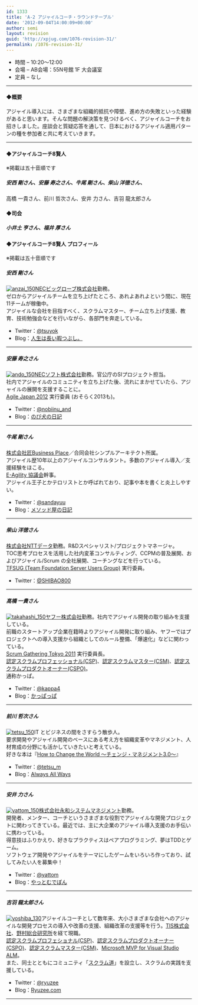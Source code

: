 ```yaml
---
id: 1333
title: 'A-2 アジャイルコーチ・ラウンドテーブル'
date: '2012-09-04T14:00:09+00:00'
author: semi
layout: revision
guid: 'http://xpjug.com/1076-revision-31/'
permalink: /1076-revision-31/
---
```


- 時間 – 10:20〜12:00
- 会場 – AB会場：55N号館 1F 大会議室
- 定員 – なし

---

#### ◆概要

アジャイル導入には、さまざまな組織的抵抗や障壁、進め方の失敗といった経験があると思います。そんな問題の解決策を見つけるべく、アジャイルコーチをお招きしました。座談会と質疑応答を通して、日本におけるアジャイル適用パターンの種を参加者と共に考えていきます。

---

#### ◆アジャイルコーチ8賢人

※掲載は五十音順です

##### 安西 剛さん、安藤 寿之さん、牛尾 剛さん、柴山 洋徳さん、  
高橋 一貴さん、前川 哲次さん、安井 力さん、吉羽 龍太郎さん

#### ◆司会

##### 小井土 亨さん、福井 厚さん

#### ◆アジャイルコーチ8賢人 プロフィール

※掲載は五十音順です

##### 安西 剛さん

[![](http://xpjug.com/wp-content/uploads/2012/08/anzai_150.png "anzai_150")](http://xpjug.com/wp-content/uploads/2012/08/anzai_150.png)[NECビッグローブ株式会社](http://www.biglobe.co.jp/)勤務。  
ゼロからアジャイルチームを立ち上げたところ、あれよあれよという間に、現在11チームが稼働中。  
アジャイルな会社を目指すべく、スクラムマスター、チーム立ち上げ支援、教育、技術勉強会などを行いながら、各部門を奔走している。

- Twitter：[@tsuyok](https://twitter.com/tsuyok)
- Blog：[人生は長い暇つぶし。](http://d.hatena.ne.jp/tsuyok/)

---

##### 安藤 寿之さん

[![](http://xpjug.com/wp-content/uploads/2012/08/ando_150.png "ando_150")](http://xpjug.com/wp-content/uploads/2012/08/ando_150.png)[NECソフト株式会社](http://www.necsoft.com/)勤務。官公庁のSIプロジェクト担当。  
社内でアジャイルのコミュニティを立ち上げた後、流れにまかせていたら、アジャイルの展開を支援することに。  
[Agile Japan 2012](http://agilejapan.org/) 実行委員 (おそらく2013も)。

- Twitter：[@nobiinu\_and](https://twitter.com/nobiinu_and)
- Blog：[のび犬の日記](http://d.hatena.ne.jp/couger/)

---

##### 牛尾 剛さん

[株式会社匠Business Place](http://www.takumi-businessplace.co.jp/)／合同会社シンプルアーキテクト所属。  
アジャイル歴10年以上のアジャイルコンサルタント。多数のアジャイル導入／支援経験をほこる。  
[E-Agility 協議会](http://www.facebook.com/e.agility)幹事。  
アジャイル王子とかテロリストとか呼ばれており、記事や本を書くと炎上しやすい。

- Twitter：[@sandayuu](https://twitter.com/sandayuu)
- Blog：[メソッド屋の日記](http://d.hatena.ne.jp/simplearchitect/)

---

##### 柴山 洋徳さん

[株式会社NTTデータ](http://www.nttdata.com/jp/ja/)勤務。R&amp;Dスペシャリスト/プロジェクトマネージャ。  
TOC思考プロセスを活用した社内変革コンサルティング、CCPMの普及展開、およびアジャイル/Scrum の全社展開、コーチングなどを行っている。  
[TFSUG (Team Foundation Server Users Group)](http://tfsug.com/) 実行委員。

- Twitter：[@SHIBAO800](https://twitter.com/SHIBAO800)

---

##### 高橋 一貴さん

[![](http://xpjug.com/wp-content/uploads/2012/08/takahashi_150.png "takahashi_150")](http://xpjug.com/wp-content/uploads/2012/08/takahashi_150.png)[ヤフー株式会社](http://docs.yahoo.co.jp/)勤務。社内でアジャイル開発の取り組みを支援している。  
前職のスタートアップ企業在籍時よりアジャイル開発に取り組み、ヤフーではプロジェクトへの導入支援から組織としてのルール整備、「爆速化」などに関わっている。  
[Scrum Gathering Tokyo 2011](http://www.scrumgatheringtokyo.org/sgt2011/) 実行委員長。  
[認定スクラムプロフェッショナル(CSP)](http://www.scrumalliance.org/pages/certified_scrum_professional)、[認定スクラムマスター(CSM)](http://www.scrumalliance.org/pages/CSM)、[認定スクラムプロダクトオーナー(CSPO)](http://www.scrumalliance.org/pages/certified_scrum_product_owner)。  
通称かっぱ。

- Twitter：[@kappa4](https://twitter.com/kappa4)
- Blog：[かっぱっぱ](http://d.hatena.ne.jp/kappa4/)

---

##### 前川 哲次さん

[![](http://xpjug.com/wp-content/uploads/2012/08/tetsu_150.png "tetsu_150")](http://xpjug.com/wp-content/uploads/2012/08/tetsu_150.png)IT とビジネスの間をさすらう散歩人。  
要求開発やアジャイル開発のベースにある考え方を組織変革やマネジメント、人材育成の分野にも活かしていきたいと考えている。  
好きな本は『[How to Change the World 〜チェンジ・マネジメント3.0〜](http://tatsu-zine.com/books/howtochangetheworld)』

- Twitter：[@tetsu\_m](https://twitter.com/tetsu_m)
- Blog：[Always All Ways](http://tmaegawa.hatenablog.com/)

---

##### 安井 力さん

[![](http://xpjug.com/wp-content/uploads/2012/08/yattom_150.png "yattom_150")](http://xpjug.com/wp-content/uploads/2012/08/yattom_150.png)[株式会社永和システムマネジメント](http://www.esm.co.jp/)勤務。  
開発者、メンター、コーチというさまざまな役割でアジャイルな開発プロジェクトに関わってきている。最近では、主に大企業のアジャイル導入支援のお手伝いに携わっている。  
得意技はふりかえり、好きなプラクティスはペアプログラミング、夢はTDDとゲーム。  
ソフトウェア開発やアジャイルをテーマにしたゲームをいろいろ作っており、試してみたい人を募集中！

- Twitter：[@yattom](https://twitter.com/yattom/)
- Blog：[やっとむでぽん](http://d.hatena.ne.jp/yach/)

---

##### 吉羽 龍太郎さん

[![](http://xpjug.com/wp-content/uploads/2012/08/yoshiba_130.png "yoshiba_130")](http://xpjug.com/wp-content/uploads/2012/08/yoshiba_130.png)アジャイルコーチとして数年来、大小さまざまな会社へのアジャイルな開発プロセスの導入や改善の支援、組織改革の支援等を行う。[TIS株式会社](http://www.tis.co.jp/)、[野村総合研究所](http://www.nri.co.jp/)を経て現職。  
[認定スクラムプロフェショナル(CSP)](http://www.scrumalliance.org/pages/certified_scrum_professional)、[認定スクラムプロダクトオーナー(CSPO)](http://www.scrumalliance.org/pages/certified_scrum_product_owner)、[認定スクラムマスター(CSM)](http://www.scrumalliance.org/pages/CSM)、[Microsoft MVP for Visual Studio ALM](https://mvp.support.microsoft.com/profile=7EEE6276-5E7C-4FCA-910B-BB45F54CD2E4)。  
また、同士とともにコミュニティ「[スクラム道](http://www.taoofscrum.org/)」を設立し、スクラムの実践を支援している。

- Twitter：[@ryuzee](https://twitter.com/ryuzee)
- Blog：[Ryuzee.com](http://www.ryuzee.com/)

---